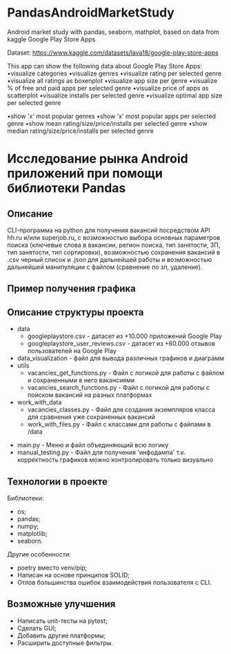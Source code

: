# PandasAndroidMarketStudy
Android market study with pandas, seaborn, mathplot, based on data from kaggle Google Play Store Apps

Dataset: https://www.kaggle.com/datasets/lava18/google-play-store-apps

This app can show the following data about Google Play Store Apps: •visualize categories •visualize genres •visualize rating per selected genre •visualize all ratings as boxenplot •visualize app size per genre •visualize % of free and paid apps per selected genre •visualize price of apps as scatterplot •visualize installs per selected genre •visualize optimal app size per selected genre

•show 'x' most popular genres •show 'x' most popular apps per selected genre •show mean rating/size/price/installs per selected genre •show median rating/size/price/installs per selected genre


# Исследование рынка Android приложений при помощи библиотеки Pandas

## Описание
CLI-программа на python для получения вакансий посредством API hh.ru и/или superjob.ru, с возможностью выбора основных параметров
поиска (ключевые слова в вакансии, регион поиска, тип занятости, ЗП, тип занятости, тип сортировки), возможностью
сохранения вакансий в .csv черный список и .json для дальнейшей работы и возможностью дальнейшей манипуляции с файлом
(сравнение по зп, удаление).

## Пример получения графика


## Описание структуры проекта
* data
  - googleplaystore.csv - датасет из +10.000 приложений Google Play
  - googleplaystore_user_reviews.csv - датасет из +60.000 отзывов пользователей на Google Play
* data_visualization - файл для вывода различных графиков и диаграмм
* utils
  - vacancies_get_functions.py - Файл с логикой для работы с файлом и сохраненными в него вакансиями
  - vacancies_search_functions.py - Файл с логикой для работы с поиском вакансий на разных платформах
* work_with_data
  - vacancies_classes.py - Файл для создания экземпляров класса для сравнения уже сохраненных вакансий
  - work_with_files.py - Файл с классами для работы с файлами в /data
- main.py - Меню и файл объединяющий всю логику
- manual_testing.py - Файл для получения 'инфодампа' т.к. корректность графиков можно контролировать только визуально

## Технологии в проекте
Библиотеки:
* os;
* pandas;
* numpy;
* matplotlib;
* seaborn.

Другие особенности:
* poetry вместо venv/pip;
* Написан на основе принципов SOLID;
* Отлов большинства ошибок взаимодействия пользователя с CLI.

## Возможные улучшения
* Написать unit-тесты на pytest;
* Сделать GUI;
* Добавить другие платформы;
* Расширить доступные фильтры.
